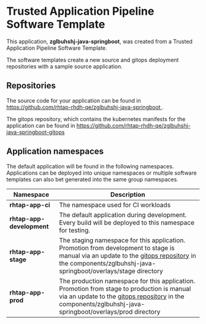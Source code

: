 # Trusted Application Pipeline Software Template

This application, **zglbuhshj-java-springboot**, was created from a Trusted Application Pipeline Software Template.

The software templates create a new source and gitops deployment repositories with a sample source application. 

## Repositories

The source code for your application can be found in [https://github.com/rhtap-rhdh-qe/zglbuhshj-java-springboot ](https://github.com/rhtap-rhdh-qe/zglbuhshj-java-springboot ).
 
The gitops repository, which contains the kubernetes manifests for the application can be found in 
[https://github.com/rhtap-rhdh-qe/zglbuhshj-java-springboot-gitops ](https://github.com/rhtap-rhdh-qe/zglbuhshj-java-springboot-gitops ) 

## Application namespaces 

The default application will be found in the following namespaces. Applications can be deployed into unique namespaces or multiple software templates can also bet generated into the same group namespaces.  

|  Namespace   |  Description   |  
| -------- | -------- |
| **rhtap-app-ci** | The namespace used for CI workloads |
| **rhtap-app-development** | The default application during development. Every build will be deployed to this namespace for testing. |
| **rhtap-app-stage** | The staging namespace for this application. Promotion from development to stage is manual via an update to the [gitops repository](https://github.com/rhtap-rhdh-qe/zglbuhshj-java-springboot-gitops ) in the components/zglbuhshj-java-springboot/overlays/stage directory |
| **rhtap-app-prod** | The production namespace for this application. Promotion from stage to production is manual via an update to the [gitops repository](https://github.com/rhtap-rhdh-qe/zglbuhshj-java-springboot-gitops ) in the components/zglbuhshj-java-springboot/overlays/prod directory |